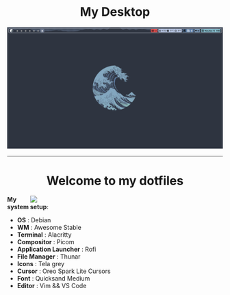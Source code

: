 <div align="center">
    <h1>My Desktop</h1>
</div>



![Desktop](./assets/Desktop.png)

---

<div align="center">
    <h1>Welcome to my dotfiles</h1>
</div>

<image align="right" width="450px" src="./assets/neofetch.png"/>

**My system setup**:

- **OS**                   : Debian 
- **WM**                   : Awesome Stable
- **Terminal**             : Alacritty
- **Compositor**           : Picom
- **Application Launcher** : Rofi
- **File Manager**         : Thunar
- **Icons**                : Tela grey
- **Cursor**               : Oreo Spark Lite Cursors
- **Font**                 : Quicksand Medium
- **Editor**               : Vim && VS Code
